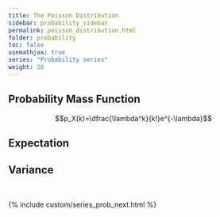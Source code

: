 ```yaml
---
title: The Poisson Distribution
sidebar: probability_sidebar
permalink: poisson_distribution.html
folder: probability
toc: false
usemathjax: true
series: "Probability series"
weight: 20
---
```


## Probability Mass Function

$$p_X(k)=\dfrac{\lambda^k}{k!}e^{-\lambda}$$

## Expectation

## Variance

<br>

{% include custom/series_prob_next.html %}
